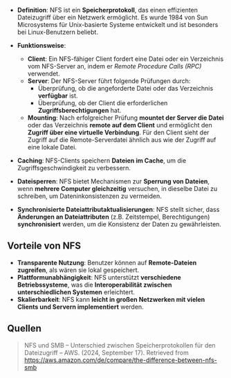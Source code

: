 - **Definition**: NFS ist ein **Speicherprotokoll**, das einen effizienten Dateizugriff über ein Netzwerk ermöglicht. Es wurde 1984 von Sun Microsystems für Unix-basierte Systeme entwickelt und ist besonders bei Linux-Benutzern beliebt.

- **Funktionsweise**:
  - **Client**: Ein NFS-fähiger Client fordert eine Datei oder ein Verzeichnis vom NFS-Server an, indem er *Remote Procedure Calls (RPC)* verwendet.
  - **Server**: Der NFS-Server führt folgende Prüfungen durch:
    - Überprüfung, ob die angeforderte Datei oder das Verzeichnis **verfügbar** ist.
    - Überprüfung, ob der Client die erforderlichen **Zugriffsberechtigungen** hat.
  - **Mounting**: Nach erfolgreicher Prüfung **mountet der Server die Datei** oder das Verzeichnis **remote auf dem Client** und ermöglicht den **Zugriff über eine virtuelle Verbindung**. Für den Client sieht der Zugriff auf die Remote-Serverdatei ähnlich aus wie der Zugriff auf eine lokale Datei.

- **Caching**: NFS-Clients speichern **Dateien im Cache**, um die Zugriffsgeschwindigkeit zu verbessern.

- **Dateisperren**: NFS bietet Mechanismen zur **Sperrung von Dateien**, wenn **mehrere Computer gleichzeitig** versuchen, in dieselbe Datei zu schreiben, um Dateninkonsistenzen zu vermeiden.

- **Synchronisierte Dateiattributaktualisierungen**: NFS stellt sicher, dass **Änderungen an Dateiattributen** (z.B. Zeitstempel, Berechtigungen) **synchronisiert** werden, um die Konsistenz der Daten zu gewährleisten.

## Vorteile von NFS
- **Transparente Nutzung**: Benutzer können auf **Remote-Dateien zugreifen**, als wären sie lokal gespeichert.
- **Plattformunabhängigkeit**: NFS unterstützt **verschiedene Betriebssysteme**, was die **Interoperabilität zwischen unterschiedlichen Systemen** erleichtert.
- **Skalierbarkeit**: NFS kann **leicht in großen Netzwerken mit vielen Clients und Servern implementiert** werden.

## Quellen 
> NFS und SMB – Unterschied zwischen Speicherprotokollen für den Dateizugriff – AWS. (2024, September 17). Retrieved from https://aws.amazon.com/de/compare/the-difference-between-nfs-smb
